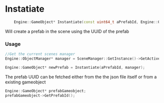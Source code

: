 # Instatiate

```c++
	Engine::GameObject* Instantiate(const uint64_t aPrefabId, Engine::ObjectManager* aManager);
```

Will create a prefab in the scene using the UUID of the prefab

### Usage

```c++
//Get the current scenes manager 
Engine::ObjectManager* manager = SceneManager::GetInstance()->GetActiveScene()->GetObjectManager();

Engine::GameObject* newPrefab = Instantiate(aPrefabId, manager);
```

The prefab UUID can be fetched either from the the json file itself or from a existing gameobject

```c++
Engine::GameObject* prefabGameobject;
prefabGameobject->GetPrefabId();
```